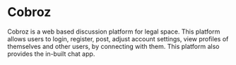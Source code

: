 # Cobroz
Cobroz is a web based discussion platform for legal space. This platform allows users to login, register, post, adjust account settings, view profiles of themselves and other users, by connecting with them. This platform also provides the in-built chat app.
